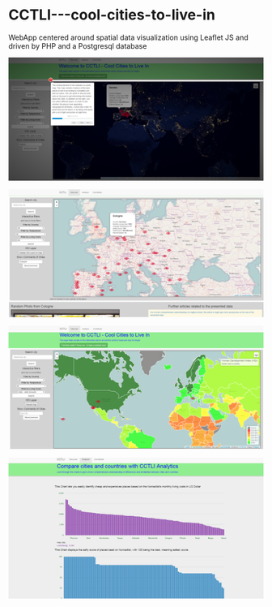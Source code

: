 # CCTLI---cool-cities-to-live-in
WebApp centered around spatial data visualization using Leaflet JS and driven by PHP and a Postgresql database

![Screenshot1](https://github.com/danielkremerov/CCTLI---cool-cities-to-live-in/blob/master/example%20screenshots/screenshot1.png)

![Screenshot2](https://github.com/danielkremerov/CCTLI---cool-cities-to-live-in/blob/master/example%20screenshots/screnshot2.png)

![Screenshot3](https://github.com/danielkremerov/CCTLI---cool-cities-to-live-in/blob/master/example%20screenshots/screenshot3.png)

![Screenshot4](https://github.com/danielkremerov/CCTLI---cool-cities-to-live-in/blob/master/example%20screenshots/screenshot4.png)
